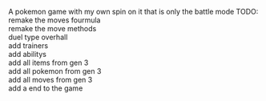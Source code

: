 A pokemon game with my own spin on it that is only the battle mode
TODO:\
remake the moves fourmula\
remake the move methods\
duel type overhall\
add trainers\
add abilitys\
add all items from gen 3\
add all pokemon from gen 3\
add all moves from gen 3\
add a end to the game
